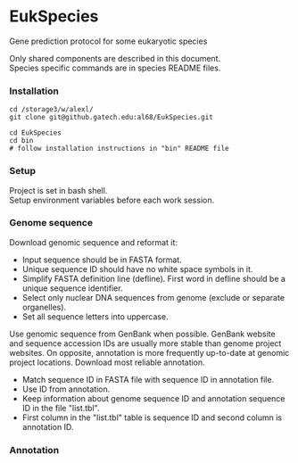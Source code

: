 # EukSpecies  
Gene prediction protocol for some eukaryotic species  
  
Only shared components are described in this document.  
Species specific commands are in species README files.  
### Installation  
```
cd /storage3/w/alexl/
git clone git@github.gatech.edu:al68/EukSpecies.git

cd EukSpecies
cd bin
# follow installation instructions in "bin" README file
```
### Setup
Project is set in bash shell.  
Setup environment variables before each work session.  
### Genome sequence
Download genomic sequence and reformat it:  
 * Input sequence should be in FASTA format.
 * Unique sequence ID should have no white space symbols in it.
 * Simplify FASTA definition line (defline). First word in defline should be a unique sequence identifier.
 * Select only nuclear DNA sequences from genome (exclude or separate organelles).
 * Set all sequence letters into uppercase.

Use genomic sequence from GenBank when possible. GenBank website and sequence accession IDs are usually more stable than genome project websites. On opposite, annotation is more frequently up-to-date at genomic project locations. Download most reliable annotation.  
* Match sequence ID in FASTA file with sequence ID in annotation file.  
* Use ID from annotation.  
* Keep information about genome sequence ID and annotation sequence ID in the file "list.tbl".  
* First column in the "list.tbl" table is sequence ID and second column is annotation ID.  
### Annotation
